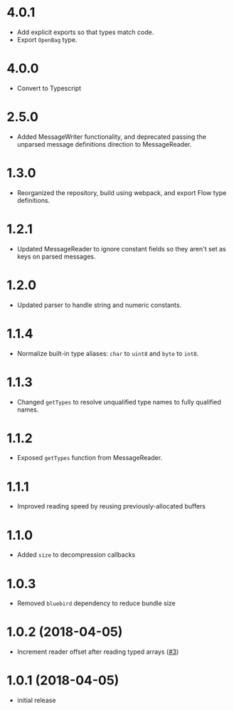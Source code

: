 # 4.0.1

* Add explicit exports so that types match code.
* Export `OpenBag` type.

# 4.0.0

* Convert to Typescript

# 2.5.0

* Added MessageWriter functionality, and deprecated passing the unparsed message definitions direction to MessageReader.

# 1.3.0

* Reorganized the repository, build using webpack, and export Flow type definitions.

# 1.2.1

* Updated MessageReader to ignore constant fields so they aren't set as keys on parsed messages.

# 1.2.0

* Updated parser to handle string and numeric constants.

# 1.1.4

* Normalize built-in type aliases: `char` to `uint8` and `byte` to `int8`.

# 1.1.3

* Changed `getTypes` to resolve unqualified type names to fully qualified names.

# 1.1.2

* Exposed `getTypes` function from MessageReader.

# 1.1.1

* Improved reading speed by reusing previously-allocated buffers

# 1.1.0

* Added `size` to decompression callbacks

# 1.0.3

* Removed `bluebird` dependency to reduce bundle size

# 1.0.2 (2018-04-05)

 * Increment reader offset after reading typed arrays ([#3](https://github.com/cruise-automation/rosbag.js/pull/3))

# 1.0.1 (2018-04-05)

  * initial release
